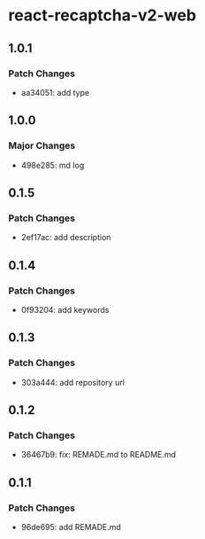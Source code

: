 # react-recaptcha-v2-web

## 1.0.1

### Patch Changes

- aa34051: add type

## 1.0.0

### Major Changes

- 498e285: md log

## 0.1.5

### Patch Changes

- 2ef17ac: add description

## 0.1.4

### Patch Changes

- 0f93204: add keywords

## 0.1.3

### Patch Changes

- 303a444: add repository url

## 0.1.2

### Patch Changes

- 36467b9: fix: REMADE.md to README.md

## 0.1.1

### Patch Changes

- 96de695: add REMADE.md
